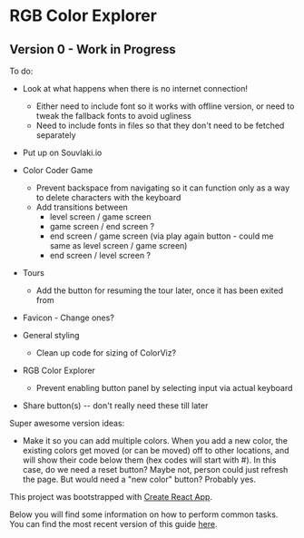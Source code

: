 # RGB Color Explorer

## Version 0 - Work in Progress

To do:

* Look at what happens when there is no internet connection!
  * Either need to include font so it works with offline version, or need to tweak the fallback fonts to avoid ugliness
  * Need to include fonts in files so that they don't need to be fetched separately

* Put up on Souvlaki.io

* Color Coder Game
  * Prevent backspace from navigating so it can function only as a way to delete characters with the keyboard
  * Add transitions between
    * level screen / game screen
    * game screen / end screen ?
    * end screen / game screen (via play again button - could me same as level screen / game screen)
    * end screen / level screen ?

* Tours
  * Add the button for resuming the tour later, once it has been exited from

* Favicon - Change ones?

* General styling
  * Clean up code for sizing of ColorViz?

* RGB Color Explorer
  * Prevent enabling button panel by selecting input via actual keyboard

* Share button(s) -- don't really need these till later


Super awesome version ideas:
* Make it so you can add multiple colors. When you add a new color, the existing colors get moved (or can be moved) off to other locations, and will show their code below them (hex codes will start with #). In this case, do we need a reset button? Maybe not, person could just refresh the page. But would need a "new color" button? Probably yes.

This project was bootstrapped with [Create React App](https://github.com/facebookincubator/create-react-app).

Below you will find some information on how to perform common tasks.<br>
You can find the most recent version of this guide [here](https://github.com/facebookincubator/create-react-app/blob/master/packages/react-scripts/template/README.md).
